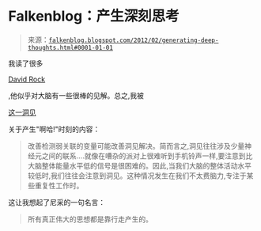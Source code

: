 <!--yml

类别: 未分类

日期: 2024-05-12 20:34:31

-->

# Falkenblog：产生深刻思考

> 来源：[`falkenblog.blogspot.com/2012/02/generating-deep-thoughts.html#0001-01-01`](http://falkenblog.blogspot.com/2012/02/generating-deep-thoughts.html#0001-01-01)

我读了很多

[David Rock](http://blog.davidrock.net/)

,他似乎对大脑有一些很棒的见解。总之,我被

[这一洞见](http://www.davidrock.net/files/TheAhaMomentASTD2011.pdf)

关于产生"啊哈!"时刻的内容：

> 改善检测弱关联的变量可能改善洞见解决。简而言之,洞见往往涉及少量神经元之间的联系....就像在嘈杂的派对上很难听到手机铃声一样,要注意到比大脑整体能量水平低的信号是很困难的。因此,当我们大脑的整体活动水平较低时,我们往往会注意到洞见。这种情况发生在我们不太费脑力,专注于某些重复性工作时。

这让我想起了尼采的一句名言：

> 所有真正伟大的思想都是靠行走产生的。
